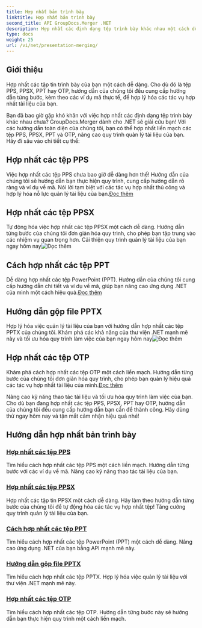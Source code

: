 ```yaml
---
title: Hợp nhất bản trình bày
linktitle: Hợp nhất bản trình bày
second_title: API GroupDocs.Merger .NET
description: Hợp nhất các định dạng tệp trình bày khác nhau một cách dễ dàng. Làm theo hướng dẫn của chúng tôi để hợp nhất các tệp PPS, PPSX, PPT và OTP một cách hiệu quả. #GroupDocs.Sáp nhập
type: docs
weight: 25
url: /vi/net/presentation-merging/
---
```

## Giới thiệu

Hợp nhất các tập tin trình bày của bạn một cách dễ dàng. Cho dù đó là tệp PPS, PPSX, PPT hay OTP, hướng dẫn của chúng tôi đều cung cấp hướng dẫn từng bước, kèm theo các ví dụ mã thực tế, để hợp lý hóa các tác vụ hợp nhất tài liệu của bạn.

Bạn đã bao giờ gặp khó khăn với việc hợp nhất các định dạng tệp trình bày khác nhau chưa? GroupDocs.Merger dành cho .NET sẽ giải cứu bạn! Với các hướng dẫn toàn diện của chúng tôi, bạn có thể hợp nhất liền mạch các tệp PPS, PPSX, PPT và OTP, nâng cao quy trình quản lý tài liệu của bạn. Hãy đi sâu vào chi tiết cụ thể:

##  Hợp nhất các tệp PPS

 Việc hợp nhất các tệp PPS chưa bao giờ dễ dàng hơn thế! Hướng dẫn của chúng tôi sẽ hướng dẫn bạn thực hiện quy trình, cung cấp hướng dẫn rõ ràng và ví dụ về mã. Nói lời tạm biệt với các tác vụ hợp nhất thủ công và hợp lý hóa nỗ lực quản lý tài liệu của bạn.[Đọc thêm](./merge-pps-files/)

##  Hợp nhất các tệp PPSX

 Tự động hóa việc hợp nhất các tệp PPSX một cách dễ dàng. Hướng dẫn từng bước của chúng tôi đơn giản hóa quy trình, cho phép bạn tập trung vào các nhiệm vụ quan trọng hơn. Cải thiện quy trình quản lý tài liệu của bạn ngay hôm nay![Đọc thêm](./merging-ppsx-files/)

##  Cách hợp nhất các tệp PPT

 Dễ dàng hợp nhất các tệp PowerPoint (PPT). Hướng dẫn của chúng tôi cung cấp hướng dẫn chi tiết và ví dụ về mã, giúp bạn nâng cao ứng dụng .NET của mình một cách hiệu quả.[Đọc thêm](./how-to-merge-ppt-files/)

##  Hướng dẫn gộp file PPTX

 Hợp lý hóa việc quản lý tài liệu của bạn với hướng dẫn hợp nhất các tệp PPTX của chúng tôi. Khám phá các khả năng của thư viện .NET mạnh mẽ này và tối ưu hóa quy trình làm việc của bạn ngay hôm nay![Đọc thêm](./guide-merging-pptx-files/)

##  Hợp nhất các tệp OTP

Khám phá cách hợp nhất các tệp OTP một cách liền mạch. Hướng dẫn từng bước của chúng tôi đơn giản hóa quy trình, cho phép bạn quản lý hiệu quả các tác vụ hợp nhất tài liệu của mình.[Đọc thêm](./merging-otp-files/)

Nâng cao kỹ năng thao tác tài liệu và tối ưu hóa quy trình làm việc của bạn. Cho dù bạn đang hợp nhất các tệp PPS, PPSX, PPT hay OTP, hướng dẫn của chúng tôi đều cung cấp hướng dẫn bạn cần để thành công. Hãy dùng thử ngay hôm nay và tận mắt cảm nhận hiệu quả nhé!
## Hướng dẫn hợp nhất bản trình bày
### [Hợp nhất các tệp PPS](./merge-pps-files/)
Tìm hiểu cách hợp nhất các tệp PPS một cách liền mạch. Hướng dẫn từng bước với các ví dụ về mã. Nâng cao kỹ năng thao tác tài liệu của bạn.
### [Hợp nhất các tệp PPSX](./merging-ppsx-files/)
Hợp nhất các tập tin PPSX một cách dễ dàng. Hãy làm theo hướng dẫn từng bước của chúng tôi để tự động hóa các tác vụ hợp nhất tệp! Tăng cường quy trình quản lý tài liệu của bạn.
### [Cách hợp nhất các tệp PPT](./how-to-merge-ppt-files/)
Tìm hiểu cách hợp nhất các tệp PowerPoint (PPT) một cách dễ dàng. Nâng cao ứng dụng .NET của bạn bằng API mạnh mẽ này.
### [Hướng dẫn gộp file PPTX](./guide-merging-pptx-files/)
Tìm hiểu cách hợp nhất các tệp PPTX. Hợp lý hóa việc quản lý tài liệu với thư viện .NET mạnh mẽ này.
### [Hợp nhất các tệp OTP](./merging-otp-files/)
Tìm hiểu cách hợp nhất các tệp OTP. Hướng dẫn từng bước này sẽ hướng dẫn bạn thực hiện quy trình một cách liền mạch.
